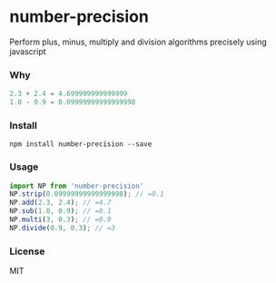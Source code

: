 # number-precision

Perform plus, minus, multiply and division algorithms precisely using javascript

### Why

```js
2.3 + 2.4 = 4.699999999999999
1.0 - 0.9 = 0.09999999999999998
```

### Install

```
npm install number-precision --save
```

### Usage

```js
import NP from 'number-precision'
NP.strip(0.09999999999999998); // =0.1
NP.add(2.3, 2.4); // =4.7
NP.sub(1.0, 0.9); // =0.1
NP.multi(3, 0.3); // =0.9
NP.divide(0.9, 0.3); // =3
```

### License
MIT
